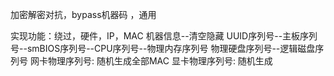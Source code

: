 加密解密对抗，bypass机器码 ，通用

实现功能：绕过，硬件，IP，MAC 
机器信息--清空隐藏
UUID序列号--主板序列号--smBIOS序列号--CPU序列号--物理内存序列号
物理硬盘序列号--逻辑磁盘序列号
网卡物理序列号: 随机生成全部MAC
显卡物理序列号: 随机生成
